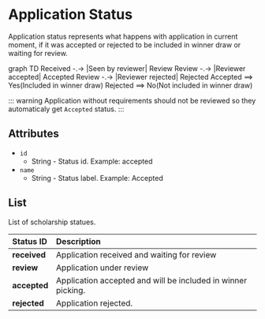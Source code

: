 # Application Status
Application status represents what happens with application in current moment, if it was accepted or rejected to be
included in winner draw or waiting for review.

<mermaid>
graph TD
  Received -.-> |Seen by reviewer| Review
  Review -.-> |Reviewer accepted| Accepted
  Review -.-> |Reviewer rejected| Rejected
  Accepted ==> Yes(Included in winner draw)
  Rejected ==> No(Not included in winner draw)
</mermaid>

::: warning
Application without requirements should not be reviewed so they automaticaly get `Accepted` status.
:::

## Attributes
* `id`
  * String - Status id. Example: accepted
* `name`
  * String - Status label. Example: Accepted

## List
List of scholarship statues.

| Status ID    | Description                                                  |
|:------------ |:------------------------------------------------------------ |
| **received** | Application received and waiting for review                  |
| **review**   | Application under review                                     |
| **accepted** | Application accepted and will be included in winner picking. |
| **rejected** | Application rejected.                                        |
